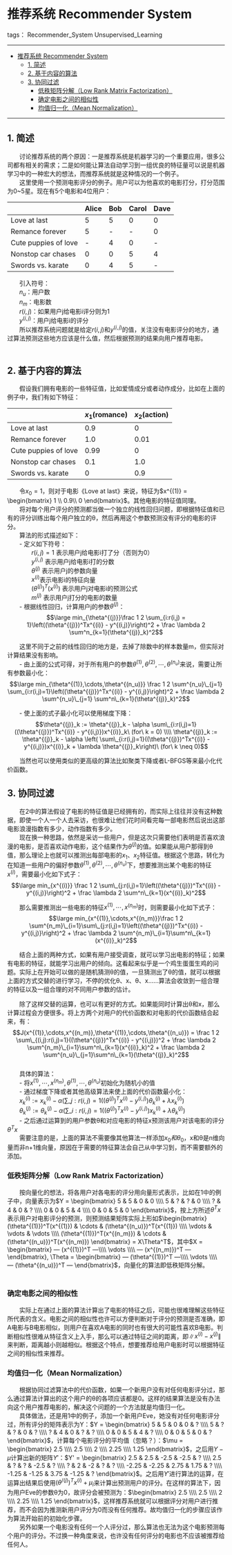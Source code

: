 # 推荐系统 Recommender System

tags： Recommender_System Unsupervised_Learning

---
<!-- TOC -->

- [推荐系统 Recommender System](#推荐系统-recommender-system)
    - [1. 简述](#1-简述)
    - [2. 基于内容的算法](#2-基于内容的算法)
    - [3. 协同过滤](#3-协同过滤)
        - [低秩矩阵分解（Low Rank Matrix Factorization）](#低秩矩阵分解low-rank-matrix-factorization)
        - [确定电影之间的相似性](#确定电影之间的相似性)
        - [均值归一化（Mean Normalization）](#均值归一化mean-normalization)

<!-- /TOC -->

---

## 1. 简述  
　　讨论推荐系统的两个原因：一是推荐系统是机器学习的一个重要应用，很多公司都有相关的需求；二是如何能让算法自动学习到一组优良的特征量可以说是机器学习中的一种宏大的想法，而推荐系统就是这种情况的一个例子。  
　　这里使用一个预测电影评分的例子。用户可以为他喜欢的电影打分，打分范围为0~5星。现在有5个电影和4位用户：  

|　|Alice|Bob|Carol|Dave|  
|--|---|---|---|---|  
|Love at last|5|5|0|0|  
|Remance forever|5|-|-|0|  
|Cute puppies of love|-|4|0|-|  
|Nonstop car chases|0|0|5|4|  
|Swords vs. karate|0|4|5|-|  

　　引入符号：  
　　$n_u$：用户数  
　　$n_m$：电影数  
　　$r(i,j)$：如果用户j给电影i评分则为1  
　　$y^{(i,j)}$：用户j给电影i的评分  
　　所以推荐系统问题就是给定$r(i,j)$和$y^{(i,j)}$的值，关注没有电影评分的地方，通过算法预测这些地方应该是什么值，然后根据预测的结果向用户推荐电影。  
　
## 2. 基于内容的算法  
　　假设我们拥有电影的一些特征值，比如爱情成分或者动作成分，比如在上面的例子中，我们有如下特征：  

|　|$x_1$(romance)|$x_2$(action)|  
|--|---|---|  
|Love at last|0.9|0|  
|Remance forever|1.0|0.01|  
|Cute puppies of love|0.99|0|  
|Nonstop car chases|0.1|1.0|  
|Swords vs. karate|0|0.9|  

　　令$x_0 = 1$，则对于电影《Love at last》来说，特征为$x^{(1)} = \begin{bmatrix} 1 \\ 0.9\\ 0 \end{bmatrix}$。其他电影的特征值同理。  
　　将对每个用户评分的预测都当做一个独立的线性回归问题，即根据特征值和已有的评分训练出每个用户独立的θ，然后再用这个参数预测没有评分的电影的评分。  
　　算法的形式描述如下：  
　　- 定义如下符号：  
　　　　$r(i,j) = 1$ 表示用户j给电影i打了分（否则为0）  
　　　　$y^{(i,j)}$ 表示用户j给电影i打的分数  
　　　　$\theta^{(j)}$ 表示用户j的参数向量  
　　　　$x^{(i)}$表示电影i的特征向量  
　　　　$(\theta^{(j)})^T(x^{(i)})$ 表示用户j对电影i的预测公式  
　　　　$m^{(j)}$ 表示用户j打分的电影的数量  
　　- 根据线性回归，计算用户j的参数$\theta^{(j)}$：    
$$\large min_{\theta^{(j)}}\frac 1 2 \sum_{i:r(i,j) = 1}\left((\theta^{(j)})^Tx^{(i)} - y^{(i,j)}\right)^2 + \frac \lambda 2 \sum^n_{k=1}(\theta^{(j)}_k)^2$$  

　　这里不同于之前的线性回归的地方是，去掉了除数中的样本数量m，但实际对计算结果没有影响。   
　　- 由上面的公式可得，对于所有用户的参数$\theta^{(1)},\theta^{(2)},\cdots,\theta^{(n_u)}$来说，需要让所有参数最小化：    
$$\large min_{\theta^{(1)},\cdots,\theta^{(n_u)}} \frac 1 2 \sum^{n_u}\_{j=1} \sum_{i:r(i,j)=1}\left((\theta^{(j)})^Tx^{(i)} - y^{(i,j)}\right)^2 + \frac \lambda 2 \sum^{n_u}\_{j=1} \sum^n\_{k=1}(\theta^{(j)}_k)^2$$    

　　- 使上面的式子最小化可以使用梯度下降：  
$$\theta^{(j)}_k := \theta^{(j)}_k - \alpha \sum\_{i:r(i,j)=1}((\theta^{(j)})^Tx^{(i)} - y^{(i,j)})x^{(i)}_k\ (for\ k = 0) \\\\  
\theta^{(j)}_k := \theta^{(j)}_k - \alpha \left( \sum\_{i:r(i,j)=1}((\theta^{(j)})^Tx^{(i)} - y^{(i,j)})x^{(i)}_k + \lambda \theta^{(j)}_k\right)\ (for\ k \neq 0)$$    

　　当然也可以使用类似的更高级的算法比如聚类下降或者L-BFGS等来最小化代价函数。  

## 3. 协同过滤  
　　在2中的算法假设了电影的特征值是已经拥有的，而实际上往往并没有这种数据，即使一个人一个人去采访，也很难让他们花时间看完每一部电影然后说出这部电影浪漫指数有多少，动作指数有多少。  
　　现在换一种思路，依然是采访一些用户，但是这次只需要他们表明是否喜欢浪漫的电影，是否喜欢动作电影，这个结果作为$\theta^{(j)}$的值。如果能从用户那得到θ值，那么理论上也就可以推测出每部电影的$x_1、x_2$特征值。根据这个思路，转化为在知道一些用户的偏好参数$\theta^{(1)},\theta^{(2)},\cdots,\theta^{(n_u)}$下，想要推测出某个电影的特征$x^{(i)}$，需要最小化如下式子：  
$$\large min_{x^{(i)}} \frac 1 2 \sum\_{j:r(i,j)=1}\left((\theta^{(j)})^Tx^{(i)} - y^{(i,j)}\right)^2 + \frac \lambda 2 \sum^n\_{k=1}(x^{(i)}_k)^2$$    

　　那么需要推测出一些电影的特征$x^{(1)},\cdots,x^{(n_m)}$时，则需要最小化如下式子：  
$$\large min_{x^{(1)},\cdots,x^{(n_m)}}\frac 1 2 \sum^{n_m}\_{i=1}\sum\_{j:r(i,j)=1}\left((\theta^{(j)})^Tx^{(i)} - y^{(i,j)}\right)^2 + \frac \lambda 2 \sum^{n_m}\_{i=1}\sum^n\_{k=1}(x^{(i)}_k)^2$$  
  
　　结合上面的两种方式，如果有用户接受调查，就可以学习出电影的特征；如果有电影的特征，就能学习出用户的倾向。这看起来似乎是一个鸡生蛋蛋生鸡的问题。实际上在开始可以做的是随机猜测θ的值，一旦猜测出了θ的值，就可以根据上面的方式交替的进行学习，不停的优化θ、x、θ、x……算法会收敛到一组合理的特征以及一组合理的对不同用户参数的估计。  
  
　　除了这样交替的运算，也可以有更好的方式。如果能同时计算出θ和x，那么计算过程会方便很多。将上方两个对用户的代价函数和对电影的代价函数结合起来，有：  
$$J(x^{(1)},\cdots,x^{(n_m)},\theta^{(1)},\cdots,\theta^{(n_u)}) = \frac 1 2 \sum\_{(i,j):r(i,j)=1}((\theta^{(j)})^Tx^{(i)} - y^{(i,j)})^2 + \frac \lambda 2 \sum^{n_m}\_{i=1}\sum^n\_{k=1}(x^{(i)}_k)^2 + \frac \lambda 2 \sum^{n_u}\_{j=1}\sum^n\_{k=1}(\theta^{(j)}_k)^2$$  
　　具体的算法：  
　　- 将$x^{(1)},\cdots,x^{(n_m)},\theta^{(1)},\cdots,\theta^{(n_u)}$初始化为随机小的值  
　　- 通过梯度下降或者其他高级算法来使上面的代价函数最小化：  
　　$x^{(i)}_k := x^{(i)}_k - \alpha(\sum\_{j:r(i,j)=1}((\theta^{(j)})^Tx^{(i)} - y^{(i,j)})\theta^{(j)}_k + \lambda x^{(i)}_k)$  
　　$\theta^{(j)}_k := \theta^{(j)}_k - \alpha(\sum\_{i:r(i,j)=1}((\theta^{(j)})^Tx^{(i)} - y^{(i,j)})x^{(i)}_k + \lambda \theta^{(j)}_k)$  
　　- 之后通过运算到的用户参数θ和对应电影的特征x预测该用户对该电影的评分$\theta^Tx$  
　　需要注意的是，上面的算法不需要像其他算法一样添加$x_0和\theta_0$，x和θ是n维向量而非n+1维向量，原因在于需要的特征算法会自己从中学习到，而不需要额外的添加。  

### 低秩矩阵分解（Low Rank Matrix Factorization）  
　　按向量化的想法，将各用户对各电影的评分用向量形式表示，比如在1中的例子中，向量表示为$Y = \begin{bmatrix} 5 & 5 & 0 & 0 \\\\ 5 & ? & ? & 0 \\\\ ? & 4 & 0 & ? \\\\ 0 & 0 & 5 & 4 \\\\ 0 & 0 & 5 & 0 \end{bmatrix}$，按上方所述$\theta^Tx$表示用户对电影评分的预测，则预测结果矩阵实际上形如$\begin{bmatrix} (\theta^{(1)})^T(x^{(1)}) & \cdots & (\theta^{(n_u)})^T(x^{(1)}) \\\\ \vdots & \vdots & \vdots \\\\ (\theta^{(1)})^T(x^{(n_m)}) & \cdots & (\theta^{(n_u)})^T(x^{(n_m)}) \end{bmatrix} = X\Theta^T$，其中$X = \begin{bmatrix} — (x^{(1)})^T —\\\\ \vdots \\\\ — (x^{(n_m)})^T — \end{bmatrix}, \Theta = \begin{bmatrix} — (\theta^{(1)})^T —\\\\ \vdots \\\\ — (\theta^{(n_u)})^T — \end{bmatrix}$，向量化的算法即低秩矩阵分解。  
　　
### 确定电影之间的相似性  
　　实际上在通过上面的算法计算出了电影的特征之后，可能也很难理解这些特征所代表的含义。电影之间的相似性也许可以方便判断对于评分的预测是否准确，即A电影与B电影相似，则用户在喜欢A电影的同时也有很大的可能性喜欢B电影。判断相似性很难从特征含义上入手，那么可以通过特征之间的距离，即$\|x^{(i)} - x^{(j)}\|$来判断，距离越小则越相似。根据这个特点，想要推荐给用户电影时可以根据特征之间的相似性来推荐。  

### 均值归一化（Mean Normalization）  
　　根据协同过滤算法中的代价函数，如果一个新用户没有对任何电影评分过，那么通过算法计算出的这个用户的θ的各项应该都是0。这样的结果算法是没有办法向这个用户推荐电影的，解决这个问题的一个方法就是均值归一化。  
　　具体做法，还是用1中的例子，添加一个新用户Eve，她没有对任何电影评分过，所有评分的矩阵表示为Y：$Y = \begin{bmatrix} 5 & 5 & 0 & 0 & ? \\\\ 5 & ? & ? & 0 & ? \\\\ ? & 4 & 0 & ? & ? \\\\ 0 & 0 & 5 & 4 & ? \\\\ 0 & 0 & 5 & 0 & ? \end{bmatrix}$，计算每个电影评分的平均值（忽略？）：$\mu = \begin{bmatrix} 2.5 \\\\ 2.5 \\\\ 2 \\\\ 2.25 \\\\ 1.25 \end{bmatrix}$，之后用$Y - \mu$计算出新的矩阵$Y'$：$Y' = \begin{bmatrix} 2.5 & 2.5 & -2.5 & -2.5 & ? \\\\ 2.5 & ? & ? & -2.5 & ? \\\\ ? & 2 & -2 & ? & ? \\\\ -2.25 & -2.25 & 2.75 & 1.75 & ? \\\\ -1.25 & -1.25 & 3.75 & -1.25 & ? \end{bmatrix}$。之后用$Y'$进行算法的运算，在运算出结果后使用$(\theta^{/(j)})^Tx^{(i)} + \mu_i$来计算出预测用户的评分。在这样的算法下，因为用户Eve的参数θ为0，故评分会被预测为：$\begin{bmatrix} 2.5 \\\\ 2.5 \\\\ 2 \\\\ 2.25 \\\\ 1.25 \end{bmatrix}$，这样推荐系统就可以根据评分对用户进行推荐，而不会因为推测新用户评分为0而没有任何推荐。故均值归一化的步骤应该作为算法开始前的初始化步骤。  
　　另外如果一个电影没有任何一个人评分过，那么算法也无法为这个电影预测每个用户的评分。不过换一种角度来说，也许没有任何评分的电影也不应该被推荐给任何人。  
